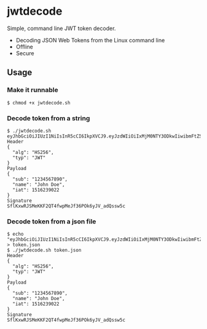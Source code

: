 # jwtdecode
Simple, command line JWT token decoder.
- Decoding JSON Web Tokens from the Linux command line
- Offline
- Secure

## Usage
### Make it runnable
```shell
$ chmod +x jwtdecode.sh
```

### Decode token from a string
```shell
$ ./jwtdecode.sh eyJhbGciOiJIUzI1NiIsInR5cCI6IkpXVCJ9.eyJzdWIiOiIxMjM0NTY3ODkwIiwibmFtZSI6IkpvaG4gRG9lIiwiaWF0IjoxNTE2MjM5MDIyfQ.SflKxwRJSMeKKF2QT4fwpMeJf36POk6yJV_adQssw5c
Header
{
  "alg": "HS256",
  "typ": "JWT"
}
Payload
{
  "sub": "1234567890",
  "name": "John Doe",
  "iat": 1516239022
}
Signature
SflKxwRJSMeKKF2QT4fwpMeJf36POk6yJV_adQssw5c
```

### Decode token from a json file
```shell
$ echo "eyJhbGciOiJIUzI1NiIsInR5cCI6IkpXVCJ9.eyJzdWIiOiIxMjM0NTY3ODkwIiwibmFtZSI6IkpvaG4gRG9lIiwiaWF0IjoxNTE2MjM5MDIyfQ.SflKxwRJSMeKKF2QT4fwpMeJf36POk6yJV_adQssw5c" > token.json
$ ./jwtdecode.sh token.json
Header
{
  "alg": "HS256",
  "typ": "JWT"
}
Payload
{
  "sub": "1234567890",
  "name": "John Doe",
  "iat": 1516239022
}
Signature
SflKxwRJSMeKKF2QT4fwpMeJf36POk6yJV_adQssw5c
```
